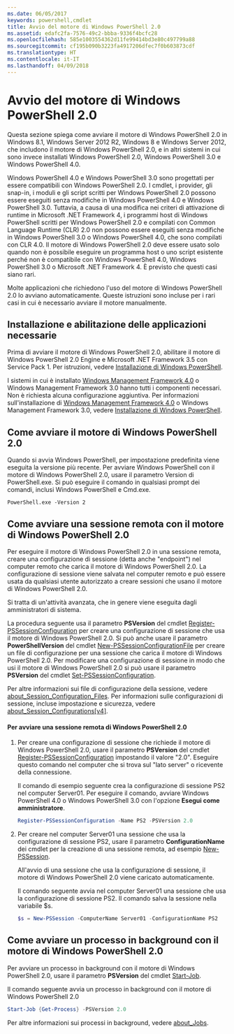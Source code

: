 ```yaml
---
ms.date: 06/05/2017
keywords: powershell,cmdlet
title: Avvio del motore di Windows PowerShell 2.0
ms.assetid: edafc2fa-7576-49c2-bbba-9336f4bcfc28
ms.openlocfilehash: 585e1003554362d11fe99414bd3e80c497799a88
ms.sourcegitcommit: cf195b090b3223fa4917206dfec7f0b603873cdf
ms.translationtype: HT
ms.contentlocale: it-IT
ms.lasthandoff: 04/09/2018
---
```

# <a name="starting-the-windows-powershell-20-engine"></a>Avvio del motore di Windows PowerShell 2.0

Questa sezione spiega come avviare il motore di Windows PowerShell 2.0 in Windows 8.1, Windows Server 2012 R2, Windows 8 e Windows Server 2012, che includono il motore di Windows PowerShell 2.0, e in altri sistemi in cui sono invece installati Windows PowerShell 2.0, Windows PowerShell 3.0 e Windows PowerShell 4.0.

Windows PowerShell 4.0 e Windows PowerShell 3.0 sono progettati per essere compatibili con Windows PowerShell 2.0. I cmdlet, i provider, gli snap-in, i moduli e gli script scritti per Windows PowerShell 2.0 possono essere eseguiti senza modifiche in Windows PowerShell 4.0 e Windows PowerShell 3.0. Tuttavia, a causa di una modifica nei criteri di attivazione di runtime in Microsoft .NET Framework 4, i programmi host di Windows PowerShell scritti per Windows PowerShell 2.0 e compilati con Common Language Runtime (CLR) 2.0 non possono essere eseguiti senza modifiche in Windows PowerShell 3.0 o Windows PowerShell 4.0, che sono compilati con CLR 4.0. Il motore di Windows PowerShell 2.0 deve essere usato solo quando non è possibile eseguire un programma host o uno script esistente perché non è compatibile con Windows PowerShell 4.0, Windows PowerShell 3.0 o Microsoft .NET Framework 4. È previsto che questi casi siano rari.

Molte applicazioni che richiedono l'uso del motore di Windows PowerShell 2.0 lo avviano automaticamente. Queste istruzioni sono incluse per i rari casi in cui è necessario avviare il motore manualmente.

## <a name="installing-and-enabling-required-programs"></a>Installazione e abilitazione delle applicazioni necessarie

Prima di avviare il motore di Windows PowerShell 2.0, abilitare il motore di Windows PowerShell 2.0 Engine e Microsoft .NET Framework 3.5 con Service Pack 1. Per istruzioni, vedere [Installazione di Windows PowerShell](Installing-Windows-PowerShell.md).

I sistemi in cui è installato [Windows Management Framework 4.0](http://go.microsoft.com/fwlink/?LinkID=293881) o Windows Management Framework 3.0 hanno tutti i componenti necessari. Non è richiesta alcuna configurazione aggiuntiva. Per informazioni sull'installazione di [Windows Management Framework 4.0](http://go.microsoft.com/fwlink/?LinkID=293881) o Windows Management Framework 3.0, vedere [Installazione di Windows PowerShell](Installing-Windows-PowerShell.md).

## <a name="how-to-start-the-windows-powershell-20-engine"></a>Come avviare il motore di Windows PowerShell 2.0

Quando si avvia Windows PowerShell, per impostazione predefinita viene eseguita la versione più recente. Per avviare Windows PowerShell con il motore di Windows PowerShell 2.0, usare il parametro Version di PowerShell.exe. Si può eseguire il comando in qualsiasi prompt dei comandi, inclusi Windows PowerShell e Cmd.exe.

```
PowerShell.exe -Version 2
```

## <a name="how-to-start-a-remote-session-with-the-windows-powershell-20-engine"></a>Come avviare una sessione remota con il motore di Windows PowerShell 2.0

Per eseguire il motore di Windows PowerShell 2.0 in una sessione remota, creare una configurazione di sessione (detta anche "endpoint") nel computer remoto che carica il motore di Windows PowerShell 2.0. La configurazione di sessione viene salvata nel computer remoto e può essere usata da qualsiasi utente autorizzato a creare sessioni che usano il motore di Windows PowerShell 2.0.

Si tratta di un'attività avanzata, che in genere viene eseguita dagli amministratori di sistema.

La procedura seguente usa il parametro **PSVersion** del cmdlet [Register-PSSessionConfiguration](https://technet.microsoft.com/en-us/library/e9152ae2-bd6d-4056-9bc7-dc1893aa29ea) per creare una configurazione di sessione che usa il motore di Windows PowerShell 2.0. Si può anche usare il parametro **PowerShellVersion** del cmdlet [New-PSSessionConfigurationFile](https://technet.microsoft.com/en-us/library/5f3e3633-6e90-479c-aea9-ba45a1954866) per creare un file di configurazione per una sessione che carica il motore di Windows PowerShell 2.0. Per modificare una configurazione di sessione in modo che usi il motore di Windows PowerShell 2.0 si può usare il parametro **PSVersion** del cmdlet [Set-PSSessionConfiguration](https://technet.microsoft.com/en-us/library/b21fbad3-1759-4260-b206-dcb8431cd6ea).

Per altre informazioni sui file di configurazione della sessione, vedere [about_Session_Configuration_Files](https://technet.microsoft.com/en-us/library/c7217447-1ebf-477b-a8ef-4dbe9a1473b8). Per informazioni sulle configurazioni di sessione, incluse impostazione e sicurezza, vedere [about_Session_Configurations[v4]](https://technet.microsoft.com/en-us/library/a2fbe12a-350c-4d04-be50-24102824e3ab).

#### <a name="to-start-a-remote-windows-powershell-20-session"></a>Per avviare una sessione remota di Windows PowerShell 2.0

1. Per creare una configurazione di sessione che richiede il motore di Windows PowerShell 2.0, usare il parametro **PSVersion** del cmdlet [Register-PSSessionConfiguration](https://technet.microsoft.com/en-us/library/e9152ae2-bd6d-4056-9bc7-dc1893aa29ea) impostando il valore "2.0". Eseguire questo comando nel computer che si trova sul "lato server" o ricevente della connessione.

   Il comando di esempio seguente crea la configurazione di sessione PS2 nel computer Server01. Per eseguire il comando, avviare Windows PowerShell 4.0 o Windows PowerShell 3.0 con l'opzione **Esegui come amministratore**.

   ```powershell
   Register-PSSessionConfiguration -Name PS2 -PSVersion 2.0
   ```

2. Per creare nel computer Server01 una sessione che usa la configurazione di sessione PS2, usare il parametro **ConfigurationName** dei cmdlet per la creazione di una sessione remota, ad esempio [New-PSSession](https://technet.microsoft.com/en-us/library/76f6628c-054c-4eda-ba7a-a6f28daaa26f).

   All'avvio di una sessione che usa la configurazione di sessione, il motore di Windows PowerShell 2.0 viene caricato automaticamente.

   Il comando seguente avvia nel computer Server01 una sessione che usa la configurazione di sessione PS2. Il comando salva la sessione nella variabile $s.

   ```powershell
   $s = New-PSSession -ComputerName Server01 -ConfigurationName PS2
   ```

## <a name="how-to-start-a-background-job-with-the-windows-powershell-20-engine"></a>Come avviare un processo in background con il motore di Windows PowerShell 2.0

Per avviare un processo in background con il motore di Windows PowerShell 2.0, usare il parametro **PSVersion** del cmdlet [Start-Job](https://technet.microsoft.com/en-us/library/2bc04935-0deb-4ec0-b856-d7290cca6442).

Il comando seguente avvia un processo in background con il motore di Windows PowerShell 2.0

```powershell
Start-Job {Get-Process} -PSVersion 2.0
```

Per altre informazioni sui processi in background, vedere [about_Jobs](/powershell/module/microsoft.powershell.core/about/about_jobs).